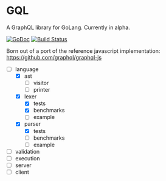 # GQL
A GraphQL library for GoLang. Currently in alpha.

[![GoDoc](https://godoc.org/github.com/jmank88/gql?status.svg)](https://godoc.org/github.com/jmank88/gql) [![Build Status](https://travis-ci.org/jmank88/gql.svg)](https://travis-ci.org/jmank88/gql)

Born out of a port of the reference javascript implementation: https://github.com/graphql/graphql-js

- [ ] language
  - [x] ast
    - [ ] visitor
    - [ ] printer
  - [x] lexer
    - [x] tests
    - [x] benchmarks
    - [ ] example
  - [x] parser
    - [x] tests
    - [ ] benchmarks
    - [ ] example
- [ ] validation
- [ ] execution
- [ ] server
- [ ] client